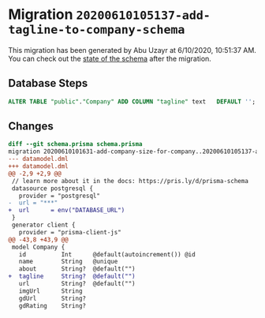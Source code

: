 # Migration `20200610105137-add-tagline-to-company-schema`

This migration has been generated by Abu Uzayr at 6/10/2020, 10:51:37 AM.
You can check out the [state of the schema](./schema.prisma) after the migration.

## Database Steps

```sql
ALTER TABLE "public"."Company" ADD COLUMN "tagline" text   DEFAULT '';
```

## Changes

```diff
diff --git schema.prisma schema.prisma
migration 20200610101631-add-company-size-for-company..20200610105137-add-tagline-to-company-schema
--- datamodel.dml
+++ datamodel.dml
@@ -2,9 +2,9 @@
 // learn more about it in the docs: https://pris.ly/d/prisma-schema
 datasource postgresql {
   provider = "postgresql"
-  url = "***"
+  url      = env("DATABASE_URL")
 }
 generator client {
   provider = "prisma-client-js"
@@ -43,8 +43,9 @@
 model Company {
   id          Int      @default(autoincrement()) @id
   name        String   @unique
   about       String?  @default("")
+  tagline     String?  @default("")
   url         String?  @default("")
   imgUrl      String
   gdUrl       String?
   gdRating    String?
```
